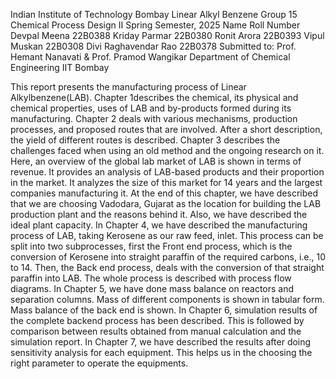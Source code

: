 Indian Institute of Technology Bombay
 Linear Alkyl Benzene
 Group 15
 Chemical Process Design II
 Spring Semester, 2025
 Name
 Roll Number
 Devpal Meena
 22B0388
 Kriday Parmar
 22B0380
 Ronit Arora
 22B0393
 Vipul Muskan
 22B0308
 Divi Raghavendar Rao
 22B0378
 Submitted to:
 Prof. Hemant Nanavati & Prof. Pramod Wangikar
 Department of Chemical Engineering
 IIT Bombay














This report presents the manufacturing process of Linear Alkylbenzene(LAB). Chapter
 1describes the chemical, its physical and chemical properties, uses of LAB and by-products
 formed during its manufacturing. Chapter 2 deals with various mechanisms, production
 processes, and proposed routes that are involved. After a short description, the yield of
 different routes is described.
 Chapter 3 describes the challenges faced when using an old method and the ongoing
 research on it. Here, an overview of the global lab market of LAB is shown in terms of
 revenue. It provides an analysis of LAB-based products and their proportion in the
 market. It analyzes the size of this market for 14 years and the largest companies
 manufacturing it. At the end of this chapter, we have described that we are choosing
 Vadodara, Gujarat as the location for building the LAB production plant and the reasons
 behind it. Also, we have described the ideal plant capacity.
 In Chapter 4, we have described the manufacturing process of LAB, taking Kerosene
 as our raw feed, inlet. This process can be split into two subprocesses, first the Front
 end process, which is the conversion of Kerosene into straight paraffin of the required
 carbons, i.e., 10 to 14. Then, the Back end process, deals with the conversion of that
 straight paraffin into LAB. The whole process is described with process flow diagrams.
 In Chapter 5, we have done mass balance on reactors and separation columns. Mass
 of different components is shown in tabular form. Mass balance of the back end is
 shown.
 In Chapter 6, simulation results of the complete backend process has been described.
 This is followed by comparison between results obtained from manual calculation and
 the simulation report.
 In Chapter 7, we have described the results after doing sensitivity analysis for each
 equipment. This helps us in the choosing the right parameter to operate the equipments.
